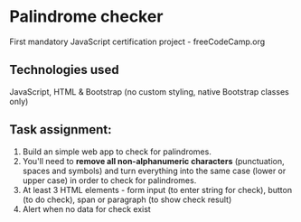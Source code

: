 # Palindrome checker
First mandatory JavaScript certification project - freeCodeCamp.org
## Technologies used
JavaScript, HTML & Bootstrap
(no custom styling, native Bootstrap classes only) 
## Task assignment:
1. Build an simple web app to check for palindromes.
2. You'll need to **remove all non-alphanumeric characters** (punctuation, spaces and symbols) and turn everything into the same case (lower or upper case) in order to check for palindromes.
3. At least 3 HTML elements - form input (to enter string for check), button (to do check), span or paragraph (to show check result)
4. Alert when no data for check exist
